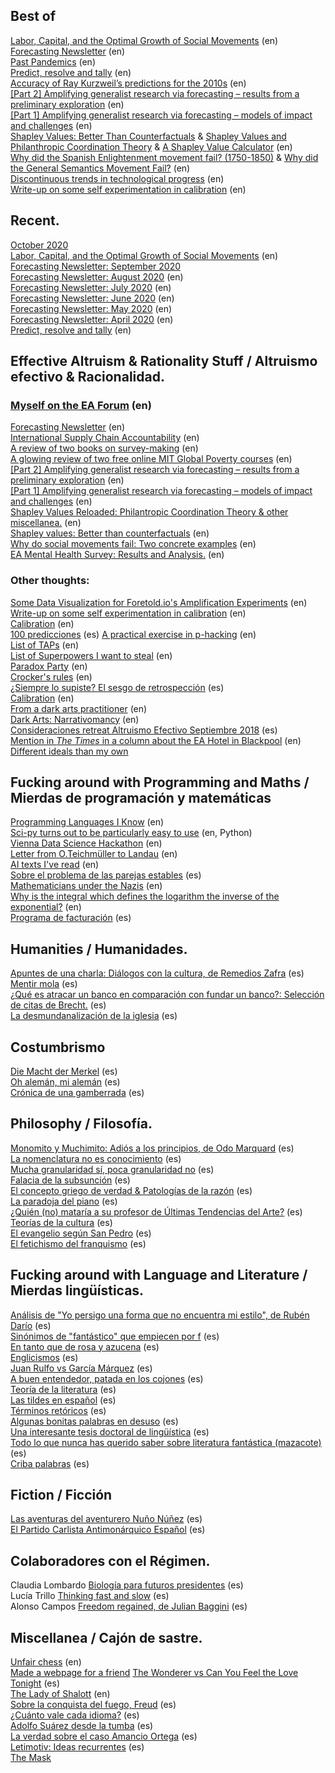 
## Best of
[Labor, Capital, and the Optimal Growth of Social Movements](https://nunosempere.github.io/ea/MovementBuildingForUtilityMaximizers.pdf) (en)  
[Forecasting Newsletter](https://forum.effectivealtruism.org/s/HXtZvHqsKwtAYP6Y7) (en)  
[Past Pandemics](https://nunosempere.github.io/ea/PastPandemics) (en)  
[Predict, resolve and tally](https://github.com/NunoSempere/PredictResolveTally) (en)  
[Accuracy of Ray Kurzweil’s predictions for the 2010s](https://nunosempere.github.io/rat/KurzweilPredictionsForThe2010s.html) (en)  
[[Part 2] Amplifying generalist research via forecasting – results from a preliminary exploration](https://forum.effectivealtruism.org/posts/ZTXKHayPexA6uSZqE/part-2-amplifying-generalist-research-via-forecasting) (en)  
[[Part 1] Amplifying generalist research via forecasting – models of impact and challenges](https://forum.effectivealtruism.org/posts/ZCZZvhYbsKCRRDTct/part-1-amplifying-generalist-research-via-forecasting-models) (en)  
[Shapley Values: Better Than Counterfactuals](https://forum.effectivealtruism.org/posts/XHZJ9i7QBtAJZ6byW/shapley-values-better-than-counterfactuals) &  [Shapley Values and Philanthropic Coordination Theory](https://forum.effectivealtruism.org/posts/3NYDwGvDbhwenpDHb/shapley-values-reloaded-philantropic-coordination-theory-and) & [A Shapley Value Calculator](http://shapleyvalue.com/)  (en)  
[Why did the Spanish Enlightenment movement fail? (1750-1850)](https://nunosempere.github.io/rat/spanishenlightenment) & [Why did the General Semantics Movement Fail?](https://nunosempere.github.io/rat/general-semantics) (en)  
[Discontinuous trends in technological progress](https://nunosempere.github.io/rat/Discontinuous-Progress.html)   (en)  
[Write-up on some self experimentation in calibration](https://nunosempere.github.io/rat/Self-experimentation-calibration.html)  (en)  

## Recent.
[October 2020](https://nunosempere.github.io/ea/ForecastingNewsletter/October2020)  
[Labor, Capital, and the Optimal Growth of Social Movements](https://nunosempere.github.io/ea/MovementBuildingForUtilityMaximizers.pdf) (en)  
[Forecasting Newsletter: September 2020](https://nunosempere.github.io/ea/ForecastingNewsletter/September2020)  
[Forecasting Newsletter: August 2020](https://nunosempere.github.io/ea/ForecastingNewsletter/August2020) (en)  
[Forecasting Newsletter: July 2020](https://nunosempere.github.io/ea/ForecastingNewsletter/July2020) (en)  
[Forecasting Newsletter: June 2020](https://nunosempere.github.io/ea/ForecastingNewsletter/June2020) (en)  
[Forecasting Newsletter: May 2020](https://nunosempere.github.io/ea/ForecastingNewsletter/May2020) (en)  
[Forecasting Newsletter: April 2020](https://forum.effectivealtruism.org/posts/9YJKugJ68qTFzMNCM/forecasting-newsletter-april-2020) (en)  
[Predict, resolve and tally](https://github.com/NunoSempere/PredictResolveTally) (en)  


## Effective Altruism & Rationality Stuff / Altruismo efectivo & Racionalidad.

### [Myself on the EA Forum](https://forum.effectivealtruism.org/users/nunosempere) (en)  
[Forecasting Newsletter](https://forum.effectivealtruism.org/posts/8oeKNKqYzwgJ4mCNS/forecasting-newsletter-august-2020) (en)  
[International Supply Chain Accountability](https://forum.effectivealtruism.org/posts/ME4zE34KBSYnt6hGp/new-top-ea-cause-international-supply-chain-accountability) (en)  
[A review of two books on survey-making](https://forum.effectivealtruism.org/posts/DCcciuLxRveSkBng2/a-review-of-two-books-on-survey-making) (en)  
[A glowing review of two free online MIT Global Poverty courses](https://forum.effectivealtruism.org/posts/S3vAPRp2XQ9BdDbPz/a-glowing-review-of-two-free-online-mit-global-poverty) (en)  
[[Part 2] Amplifying generalist research via forecasting – results from a preliminary exploration](https://forum.effectivealtruism.org/posts/ZTXKHayPexA6uSZqE/part-2-amplifying-generalist-research-via-forecasting) (en)  
[[Part 1] Amplifying generalist research via forecasting – models of impact and challenges](https://forum.effectivealtruism.org/posts/ZCZZvhYbsKCRRDTct/part-1-amplifying-generalist-research-via-forecasting-models) (en)  
[Shapley Values Reloaded: Philantropic Coordination Theory & other miscellanea.](https://forum.effectivealtruism.org/posts/3NYDwGvDbhwenpDHb/shapley-values-reloaded-philantropic-coordination-theory-and) (en)  
[Shapley values: Better than counterfactuals](https://forum.effectivealtruism.org/posts/XHZJ9i7QBtAJZ6byW/shapley-values-better-than-counterfactuals)  (en)  
[Why do social movements fail: Two concrete examples](https://forum.effectivealtruism.org/posts/7Pxx7kSQejX2MM2tE/why-do-social-movements-fail-two-concrete-examples)  (en)  
[EA Mental Health Survey: Results and Analysis.](https://forum.effectivealtruism.org/posts/FheKNFgPqEsN8Nxuv/ea-mental-health-survey-results-and-analysis)  (en)  

### Other thoughts:
[Some Data Visualization for Foretold.io's Amplification Experiments](https://observablehq.com/@nunosempere/plots-for-the-amplification-experiment)  (en)  
[Write-up on some self experimentation in calibration](https://nunosempere.github.io/rat/Self-experimentation-calibration.html)  (en)  
[Calibration](https://nunosempere.github.io/calibration/) (en)  
[100 predicciones](https://nunosempere.github.io/rat/100-predicciones-en-100-dias.html) (es) 
[A practical exercise in p-hacking](https://nunosempere.github.io/rat/eamentalhealth/p-hacking.html)  (en)  
[List of TAPs](https://nunosempere.github.io/rat/list-of-taps.html) (en)  
[List of Superpowers I want to steal](https://nunosempere.github.io/) (en)  
[Paradox Party](https://nunosempere.github.io/rat/paradox-party.html) (en)    
[Crocker's rules](https://nunosempere.github.io/) (en)  
[¿Siempre lo supiste? El sesgo de retrospección](https://nunosempere.github.io/) (es)  
[Calibration](https://nunosempere.github.io/https://calibration/) (en)  
[From a dark arts practitioner](https://nunosempere.github.io/rat/dark_arts.html) (en)  
[Dark Arts: Narrativomancy](https://nunosempere.github.io/miscellanea/narrativomancy.html) (en)  
[Consideraciones retreat Altruismo Efectivo Septiembre 2018](https://nunosempere.github.io/rat/AE-retreat.html) (es)  
[Mention in *The Times* in a column about the EA Hotel in Blackpool](https://nunosempere.github.io/rat/The-Times.html)  (en)
[Different ideals than my own](https://nunosempere.github.io/rat/Different-Ideals.html)


## Fucking around with Programming and Maths  / Mierdas de programación y matemáticas
[Programming Languages I Know](http://nunosempere.github.io/maths-prog/ProgrammingLanguagesIknow)  (en)  
[Sci-py turns out to be particularly easy to use](https://nunosempere.github.io/maths-prog/MachineLearningDemystified/) (en, Python)  
[Vienna Data Science Hackathon](https://nunosempere.github.io/maths-prog/Vienna-Data-Science-Hackathon-May-4-2019/)  (en)  
[Letter from O.Teichmüller to Landau](https://nunosempere.github.io/maths-prog/teichmuller.html) (en)  
[AI texts I've read](https://nunosempere.github.io/maths-prog/ai.html) (en)  
[Sobre el problema de las parejas estables](https://nunosempere.github.io/https://stable-marriage-problem/) (es)  
[Mathematicians under the Nazis](https://nunosempere.github.io/projects/mathematicians-under-the-nazis.html) (en)  
[Why is the integral which defines the logarithm the inverse of the exponential?](https://nunosempere.github.io/maths-prog/logarithms.pdf) (en)  
[Programa de facturación](https://easyfirma.es) (es)  

## Humanities / Humanidades.
[Apuntes de una charla: Diálogos con la cultura, de Remedios Zafra](https://nunosempere.github.io/humanities/remedios-zafra) (es)  
[Mentir mola](https://nunosempere.github.io/humanities/mentir-mola.html ) (es)  
[¿Qué es atracar un banco en comparación con fundar un banco?: Selección de citas de Brecht.](https://nunosempere.github.io/humanities/brecht.html) (es)  
[La desmundanalización de la iglesia](https://nunosempere.github.io/projects/catholic-church.html) (es)  

## Costumbrismo  
[Die Macht der Merkel](https://nunosempere.github.io/costumbrismo/merkel.html) (es)  
[Oh alemán, mi alemán](https://nunosempere.github.io/costumbrismo/aleman) (es)  
[Crónica de una gamberrada](https://nunosempere.github.io/costumbrismo/gamberrada/index.html) (es)  

## Philosophy  / Filosofía. 
[Monomito y Muchimito: Adiós a los principios, de Odo Marquard](https://nunosempere.github.io/philosophy/marquard.html) (es)  
[La nomenclatura no es conocimiento](https://nunosempere.github.io/philosophy/nomenclatura.html) (es)  
[Mucha granularidad sí, poca granularidad no](https://nunosempere.github.io/philosophy/granularidad.html) (es)  
[Falacia de la subsunción](https://nunosempere.github.io/philosophy/subsuncion.html) (es)  
[El concepto griego de verdad & Patologías de la razón](https://nunosempere.github.io/philosophy/aletheia/index.html) (es)  
[La paradoja del piano](https://nunosempere.github.io/philosophy/piano.html) (es)  
[¿Quién (no) mataría a su profesor de Últimas Tendencias del Arte?](https://nunosempere.github.io/philosophy/arte.html) (es)  
[Teorías de la cultura](https://nunosempere.github.io/philosophy/cultura.html) (es)  
[El evangelio según San Pedro](https://nunosempere.github.io/philosophy/san-pedro.html) (es)  
[El fetichismo del franquismo](https://nunosempere.github.io/philosophy/franquismo.html) (es)  

## Fucking around with Language and Literature / Mierdas lingüísticas. 
[Análisis de "Yo persigo una forma que no encuentra mi estilo", de Rubén Darío](https://nunosempere.github.io/lit/ruben-dario-yo-persigo-una-forma-que-no-encuentra-mi-estilo.html) (es)  
[Sinónimos de "fantástico" que empiecen por f](https://nunosempere.github.io/lit/fantastico.html) (es)  
[En tanto que de rosa y azucena](https://nunosempere.github.io/lit/en-tanto-que-de-rosa-y-azucena.html) (es)  
[Englicismos](https://nunosempere.github.io/lit/englicismos) (es)  
[Juan Rulfo vs García Márquez](https://nunosempere.github.io/lit/rulfo-garcia.html) (es)  
[A buen entendedor, patada en los cojones](https://nunosempere.github.io/lit/patada-en-los-cojones.html) (es)  
[Teoría de la literatura](https://nunosempere.github.io/lit/teoria-de-la-literatura.html) (es)  
[Las tildes en español](https://nunosempere.github.io/https://tildes/index.html) (es)  
[Términos retóricos](https://nunosempere.github.io/lit/terminos-retoricos.html) (es)  
[Algunas bonitas palabras en desuso](https://nunosempere.github.io/lit/desuso.html) (es)  
[Una interesante tesis doctoral de lingüística](https://nunosempere.github.io/lit/tesis/madurez) (es)  
[Todo lo que nunca has querido saber sobre literatura fantástica (mazacote)](https://nunosempere.github.io/lit-fantastica.html) (es)  
[Criba palabras](https://nunosempere.github.io/https://criba-de-palabras-Lucia/README.html) (es)  

## Fiction  / Ficción
[Las aventuras del aventurero Nuño Núñez](https://nunosempere.github.io/fiction/nuno-nunez.html) (es)  
[El Partido Carlista Antimonárquico Español](https://nunosempere.github.io/fiction/carlista.html) (es)  

## Colaboradores con el Régimen.
Claudia Lombardo [Biología para futuros presidentes](https://nunosempere.github.io/) (es)  
Lucía Trillo  [Thinking fast and slow](https://nunosempere.github.io/) (es)  
Alonso Campos [Freedom regained, de Julian Baggini](https://nunosempere.github.io/) (es)  

## Miscellanea / Cajón de sastre.
[Unfair chess](https://nunosempere.github.io/miscellanea/unfairchess.html)  (en)  
[Made a webpage for a friend](https://ciruelahaiti.github.io/)
[The Wonderer vs Can You Feel the Love Tonight](https://nunosempere.github.io/) (es)  
[The Lady of Shalott](https://nunosempere.github.io/) (en)  
[Sobre la conquista del fuego, Freud](https://nunosempere.github.io/) (es)  
[¿Cuánto vale cada idioma?](https://nunosempere.github.io/) (es)  
[Adolfo Suárez desde la tumba](https://nunosempere.github.io/) (es)  
[La verdad sobre el caso Amancio Ortega](https://nunosempere.github.io/miscellanea/inditex.html) (es)  
[Letimotiv: Ideas recurrentes](https://nunosempere.github.io/miscellanea/letimotiv.html) (es)   
[The Mask](https://nunosempere.github.io/miscellanea/The-Mask.html)  
